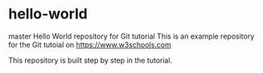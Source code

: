 # hello-world

master
Hello World repository for Git tutorial
This is an example repository for the Git tutoial on https://www.w3schools.com

This repository is built step by step in the tutorial.
